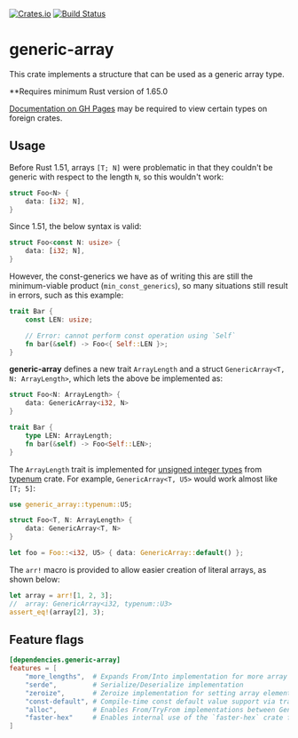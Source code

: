[![Crates.io](https://img.shields.io/crates/v/generic-array.svg)](https://crates.io/crates/generic-array)
[![Build Status](https://github.com/fizyk20/generic-array/actions/workflows/CI.yml/badge.svg)](https://github.com/fizyk20/generic-array/actions/workflows/CI.yml)
# generic-array

This crate implements a structure that can be used as a generic array type.

**Requires minimum Rust version of 1.65.0

[Documentation on GH Pages](https://fizyk20.github.io/generic-array/generic_array/) may be required to view certain types on foreign crates.

## Usage

Before Rust 1.51, arrays `[T; N]` were problematic in that they couldn't be generic with respect to the length `N`, so this wouldn't work:

```rust
struct Foo<N> {
    data: [i32; N],
}
```

Since 1.51, the below syntax is valid:

```rust
struct Foo<const N: usize> {
    data: [i32; N],
}
```

However, the const-generics we have as of writing this are still the minimum-viable product (`min_const_generics`), so many situations still result in errors, such as this example:

```rust
trait Bar {
    const LEN: usize;

    // Error: cannot perform const operation using `Self`
    fn bar(&self) -> Foo<{ Self::LEN }>;
}
```

**generic-array** defines a new trait `ArrayLength` and a struct `GenericArray<T, N: ArrayLength>`, which lets the above be implemented as:

```rust
struct Foo<N: ArrayLength> {
    data: GenericArray<i32, N>
}

trait Bar {
    type LEN: ArrayLength;
    fn bar(&self) -> Foo<Self::LEN>;
}
```

The `ArrayLength` trait is implemented for [unsigned integer types](http://fizyk20.github.io/generic-array/typenum/uint/index.html) from [typenum](http://fizyk20.github.io/generic-array/typenum/index.html) crate. For example, `GenericArray<T, U5>` would work almost like `[T; 5]`:

```rust
use generic_array::typenum::U5;

struct Foo<T, N: ArrayLength> {
    data: GenericArray<T, N>
}

let foo = Foo::<i32, U5> { data: GenericArray::default() };
```

The `arr!` macro is provided to allow easier creation of literal arrays, as shown below:

```rust
let array = arr![1, 2, 3];
//  array: GenericArray<i32, typenum::U3>
assert_eq!(array[2], 3);
```

## Feature flags

```toml
[dependencies.generic-array]
features = [
    "more_lengths",  # Expands From/Into implementation for more array lengths
    "serde",         # Serialize/Deserialize implementation
    "zeroize",       # Zeroize implementation for setting array elements to zero
    "const-default", # Compile-time const default value support via trait
    "alloc",         # Enables From/TryFrom implementations between GenericArray and Vec<T>/Box<[T]>
    "faster-hex"     # Enables internal use of the `faster-hex` crate for faster hex encoding via SIMD
]
```
